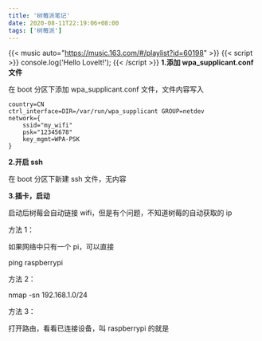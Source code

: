 ```yaml
---
title: '树莓派笔记'
date: 2020-08-11T22:19:06+08:00
tags: ['树莓派']
---
```


{{< music auto="https://music.163.com/#/playlist?id=60198" >}}
{{< script >}}
console.log('Hello LoveIt!');
{{< /script >}}
**1.添加 wpa_supplicant.conf 文件**

在 boot 分区下添加 wpa_supplicant.conf 文件，文件内容写入

```
country=CN
ctrl_interface=DIR=/var/run/wpa_supplicant GROUP=netdev
network={
    ssid="my_wifi"
    psk="12345678"
    key_mgmt=WPA-PSK
}
```

**2.开启 ssh**

在 boot 分区下新建 ssh 文件，无内容

**3.插卡，启动**

启动后树莓会自动链接 wifi，但是有个问题，不知道树莓的自动获取的 ip

方法 1：

如果网络中只有一个 pi，可以直接

ping raspberrypi

方法 2：

nmap -sn 192.168.1.0/24

方法 3：

打开路由，看看已连接设备，叫 raspberrypi 的就是
